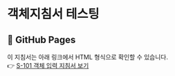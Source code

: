 # 객체지침서 테스팅

## 🔗 GitHub Pages

이 지침서는 아래 링크에서 HTML 형식으로 확인할 수 있습니다.  
👉 [S-101 객체 입력 지침서 보기](https://son411-git.github.io/adoc_Test/)
